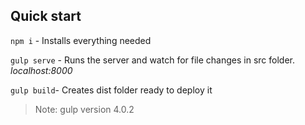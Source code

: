 ## Quick start

`npm i` - Installs everything needed

`gulp serve` - Runs the server and watch for file changes in src folder. *localhost:8000*

`gulp build`- Creates dist folder ready to deploy it

> Note: gulp version 4.0.2
